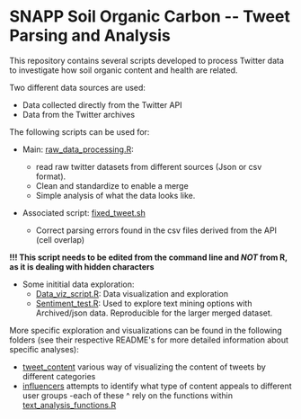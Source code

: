 # SNAPP Soil Organic Carbon -- Tweet Parsing and Analysis 

This repository contains several scripts developed to process Twitter data to investigate how soil organic content and health are related.

Two different data sources are used:

- Data collected directly from the Twitter API
- Data from the Twitter archives

The following scripts can be used for:

- Main: [raw_data_processing.R](raw_data_processing.R):
  - read raw twitter datasets from different sources (Json or csv format). 
  - Clean and standardize to enable a merge
  - Simple analysis of what the data looks like. 

- Associated script: 
[fixed_tweet.sh](fixed_tweet.sh)
  - Correct parsing errors found in the csv files derived from the API (cell overlap)

**!!! This script needs to be edited from the command line and _NOT_ from R, as it is dealing with hidden characters**
 
- Some inititial data exploration: 
  - [Data_viz_script.R](Data_viz_script.R): Data visualization and exploration
  - [Sentiment_test.R](sentiment_test.R): Used to explore text mining options with Archived/json data. Reproducible for the larger merged dataset.

More specific exploration and visualizations can be found in the following folders (see their respective README's for more detailed information about specific analyses):
- [tweet_content]() various way of visualizing the content of tweets by different categories
- [influencers]() attempts to identify what type of content appeals to different user groups
-each of these ^ rely on the functions within [text_analysis_functions.R](https://github.com/Science-for-Nature-and-People/soc-twitter/blob/master/text_analysis_functions.R)
